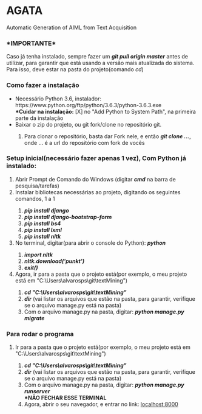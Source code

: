 # AGATA
Automatic Generation of AIML from Text Acquisition

<div>
	<h3>*IMPORTANTE*</h3>
	<p>Caso já tenha instalado, sempre fazer um <strong><em>git pull origin master</em></strong> antes de utilizar, para garantir que está usando a versão mais atualizada do sistema. Para isso, deve estar na pasta do projeto(comando <em>cd</em>)</p>

<div>
	<h3>Como fazer a instalação</h3>
	<ul>
		<li>Necessário Python 3.6, instalador: https://www.python.org/ftp/python/3.6.3/python-3.6.3.exe</li>
		<b>*Cuidar na instalação:</b> [X] no "Add Python to System Path", na primeira parte da instalação <br>
		<li>Baixar o zip do projeto, ou git fork/clone no repositório git.</li>
			<ol type='1'>
				<li>Para clonar o repositório, basta dar Fork nele, e então <strong><em>git clone ...</em></strong>, onde ... é a url do repositório com fork de vocês</li>
		</ol>
	</ul>
</div>

<div>
	<h3>Setup inicial(necessário fazer apenas 1 vez), Com Python já instalado:</h3>
	<ol type='1'>
		<li>Abrir Prompt de Comando do Windows (digitar <em><strong>cmd</strong></em> na barra de pesquisa/tarefas)</li>
		<li>Instalar bibliotecas necessárias ao projeto, digitando os seguintes comandos, 1 a 1</li>
			<ol type='1'>
				<li><strong><em>pip install django</em></strong></li>
				<li><strong><em>pip install django-bootstrap-form</em></strong></li>
				<li><strong><em>pip install bs4</em></strong></li>
				<li><strong><em>pip install lxml</em></strong></li>
				<li><strong><em>pip install nltk</em></strong></li>
			</ol>
		<li>No terminal, digitar(para abrir o console do Python): <strong><em>python</em></strong></li>
			<ol type='1'>
				<li><strong><em>import nltk</em></strong></li>
				<li><strong><em>nltk.download('punkt')</em></strong></li>
				<li><strong><em>exit()</em></strong></li>
			</ol>
		<li>Agora, ir para a pasta que o projeto está(por exemplo, o meu projeto está em "C:\Users\alvarosps\git\textMining")</li>
			<ol type='1'>
				<li><strong><em>cd "C:\Users\alvarosps\git\textMining"</em></strong></li>
				<li><strong><em>dir</em></strong> (vai listar os arquivos que estão na pasta, para garantir, verifique se o arquivo manage.py está na pasta)</li>
				<li>Com o arquivo manage.py na pasta, digitar: <strong><em>python manage.py migrate</em></strong></li>
			</ol>
	</ol>
</div>

<div>
	<h3>Para rodar o programa</h3>
	<ol type='1'>
		<li>Ir para a pasta que o projeto está(por exemplo, o meu projeto está em "C:\Users\alvarosps\git\textMining")</li>
			<ol type='1'>
				<li><strong><em>cd "C:\Users\alvarosps\git\textMining"</em></strong></li>
				<li><strong><em>dir</em></strong> (vai listar os arquivos que estão na pasta, para garantir, verifique se o arquivo manage.py está na pasta)</li>
				<li>Com o arquivo manage.py na pasta, digitar: <strong><em>python manage.py runserver</em></strong></li>
				<strong>*NÃO FECHAR ESSE TERMINAL</strong>
				<li>Agora, abrir o seu navegador, e entrar no link: <a href="localhost:8000">localhost:8000</a></li> 
			</ol>
	</ol>
</div>
